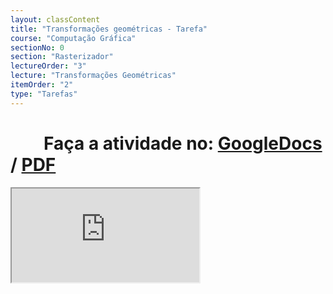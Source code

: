 ```yaml
---
layout: classContent
title: "Transformações geométricas - Tarefa"
course: "Computação Gráfica"
sectionNo: 0
section: "Rasterizador"
lectureOrder: "3"
lecture: "Transformações Geométricas"
itemOrder: "2"
type: "Tarefas"
---
```


# &nbsp;&nbsp;&nbsp;&nbsp;&nbsp;&nbsp;&nbsp;&nbsp;Faça a atividade no: [GoogleDocs](https://docs.google.com/document/d/1z5l34Vvd4waC17kVc65sSCBZpGnlo3Mt/copy?usp=sharing&ouid=116972197927145487361&rtpof=true&sd=true) / [PDF](https://docs.google.com/document/d/1z5l34Vvd4waC17kVc65sSCBZpGnlo3Mt/export?format=pdf&usp=sharing&ouid=116972197927145487361&rtpof=true&sd=true)

<iframe src="https://docs.google.com/document/d/1z5l34Vvd4waC17kVc65sSCBZpGnlo3Mt/preview"></iframe>